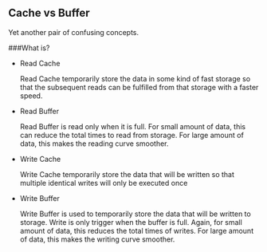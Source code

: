 Cache vs Buffer
---
Yet another pair of confusing concepts.

###What is?

- Read Cache

    Read Cache temporarily store the data in some kind of fast storage so that 
    the subsequent reads can be fulfilled from that storage with a faster speed.

- Read Buffer

    Read Buffer is read only when it is full. For small amount of data, this can
    reduce the total times to read from storage. For large amount of data, this 
    makes the reading curve smoother.

- Write Cache

    Write Cache temporarily store the data that will be written so that multiple
    identical writes will only be executed once

- Write Buffer

    Write Buffer is used to temporarily store the data that will be written to 
    storage. Write is only trigger when the buffer is full. Again, for small amount
    of data, this reduces the total times of writes. For large amount of data, this
    makes the writing curve smoother.